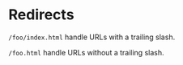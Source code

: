# Redirects

`/foo/index.html` handle URLs with a trailing slash.

`/foo.html` handle URLs without a trailing slash.
